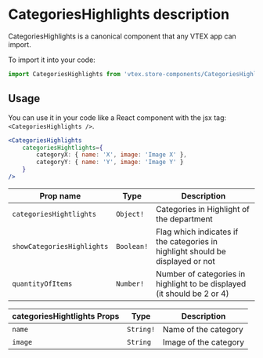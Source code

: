 # CategoriesHighlights description
CategoriesHighlights is a canonical component that any VTEX app can import.

To import it into your code: 
```js
import CategoriesHighlights from 'vtex.store-components/CategoriesHighlights'
```

## Usage
You can use it in your code like a React component with the jsx tag: `<CategoriesHighlights />`. 
```jsx
<CategoriesHighlights 
    categoriesHightlights={ 
        categoryX: { name: 'X', image: 'Image X' }, 
        categoryY: { name: 'Y', image: 'Image Y' } 
    } 
/>
```

| Prop name                           | Type       | Description                                                                          |
| ----------------------------------- | ---------- | ------------------------------------------------------------------------------------ |
| `categoriesHightlights`             | `Object!`  | Categories in Highlight of the department                                            |
| `showCategoriesHighlights`          | `Boolean!` | Flag which indicates if the categories in highlight should be displayed or not       |
| `quantityOfItems`                   | `Number!`  | Number of categories in highlight to be displayed (it should be 2 or 4)              |


| categoriesHightlights Props         | Type       | Description                                                                          |
| ----------------------------------- | ---------- | ------------------------------------------------------------------------------------ |
| `name`                              | `String!`  | Name of the category                                                                 |
| `image`                             | `String`   | Image of the category                                                                |


